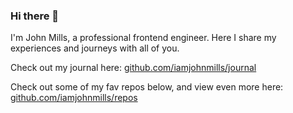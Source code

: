 ### Hi there 👋

I'm John Mills, a professional frontend engineer. Here I share my experiences and journeys with all of you. 

Check out my journal here: [github.com/iamjohnmills/journal](https://github.com/iamjohnmills/journal)

Check out some of my fav repos below, and view even more here: [github.com/iamjohnmills/repos](https://github.com/iamjohnmills?tab=repositories&q=&type=source)
